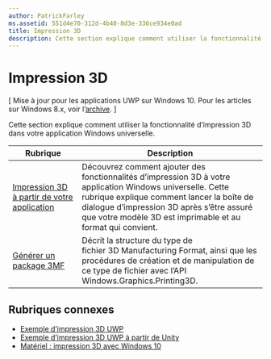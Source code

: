 ```yaml
---
author: PatrickFarley
ms.assetid: 551d4e70-312d-4b40-8d3e-336ce934e0ad
title: Impression 3D
description: Cette section explique comment utiliser la fonctionnalité d’impression 3D dans votre application Windows universelle.
---
```

# Impression 3D

\[ Mise à jour pour les applications UWP sur Windows 10. Pour les articles sur Windows 8.x, voir l’[archive](http://go.microsoft.com/fwlink/p/?linkid=619132). \]

Cette section explique comment utiliser la fonctionnalité d’impression 3D dans votre application Windows universelle.

| Rubrique | Description | 
|-------|-------------|
| [Impression 3D à partir de votre application](3d-print-from-app.md) | Découvrez comment ajouter des fonctionnalités d’impression 3D à votre application Windows universelle. Cette rubrique explique comment lancer la boîte de dialogue d’impression 3D après s’être assuré que votre modèle 3D est imprimable et au format qui convient. |
| [Générer un package 3MF](generate-3mf.md) | Décrit la structure du type de fichier 3D Manufacturing Format, ainsi que les procédures de création et de manipulation de ce type de fichier avec l’API Windows.Graphics.Printing3D. |

## Rubriques connexes

* [Exemple d’impression 3D UWP](https://github.com/Microsoft/Windows-universal-samples/tree/master/Samples/3DPrinting)
* [Exemple d’impression 3D UWP à partir de Unity](https://github.com/Microsoft/Windows-universal-samples/tree/master/Samples/3DPrintingFromUnity)
* [Matériel : impression 3D avec Windows 10](https://msdn.microsoft.com/en-us/windows/hardware/bg183398.aspx)
 



<!--HONumber=May16_HO2-->


